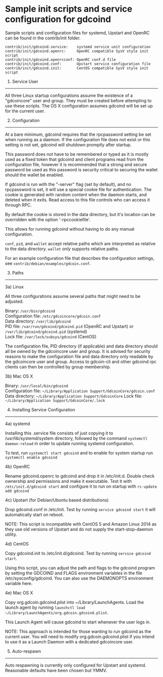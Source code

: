 Sample init scripts and service configuration for gdcoind
==========================================================

Sample scripts and configuration files for systemd, Upstart and OpenRC
can be found in the contrib/init folder.

    contrib/init/gdcoind.service:    systemd service unit configuration
    contrib/init/gdcoind.openrc:     OpenRC compatible SysV style init script
    contrib/init/gdcoind.openrcconf: OpenRC conf.d file
    contrib/init/gdcoind.conf:       Upstart service configuration file
    contrib/init/gdcoind.init:       CentOS compatible SysV style init script

1. Service User
---------------------------------

All three Linux startup configurations assume the existence of a "gdcoincore" user
and group.  They must be created before attempting to use these scripts.
The OS X configuration assumes gdcoind will be set up for the current user.

2. Configuration
---------------------------------

At a bare minimum, gdcoind requires that the rpcpassword setting be set
when running as a daemon.  If the configuration file does not exist or this
setting is not set, gdcoind will shutdown promptly after startup.

This password does not have to be remembered or typed as it is mostly used
as a fixed token that gdcoind and client programs read from the configuration
file, however it is recommended that a strong and secure password be used
as this password is security critical to securing the wallet should the
wallet be enabled.

If gdcoind is run with the "-server" flag (set by default), and no rpcpassword is set,
it will use a special cookie file for authentication. The cookie is generated with random
content when the daemon starts, and deleted when it exits. Read access to this file
controls who can access it through RPC.

By default the cookie is stored in the data directory, but it's location can be overridden
with the option '-rpccookiefile'.

This allows for running gdcoind without having to do any manual configuration.

`conf`, `pid`, and `wallet` accept relative paths which are interpreted as
relative to the data directory. `wallet` *only* supports relative paths.

For an example configuration file that describes the configuration settings,
see `contrib/debian/examples/gdcoin.conf`.

3. Paths
---------------------------------

3a) Linux

All three configurations assume several paths that might need to be adjusted.

Binary:              `/usr/bin/gdcoind`  
Configuration file:  `/etc/gdcoincore/gdcoin.conf`  
Data directory:      `/var/lib/gdcoind`  
PID file:            `/var/run/gdcoind/gdcoind.pid` (OpenRC and Upstart) or `/var/lib/gdcoind/gdcoind.pid` (systemd)  
Lock file:           `/var/lock/subsys/gdcoind` (CentOS)  

The configuration file, PID directory (if applicable) and data directory
should all be owned by the gdcoincore user and group.  It is advised for security
reasons to make the configuration file and data directory only readable by the
gdcoincore user and group.  Access to gdcoin-cli and other gdcoind rpc clients
can then be controlled by group membership.

3b) Mac OS X

Binary:              `/usr/local/bin/gdcoind`  
Configuration file:  `~/Library/Application Support/GdcoinCore/gdcoin.conf`  
Data directory:      `~/Library/Application Support/GdcoinCore`
Lock file:           `~/Library/Application Support/GdcoinCore/.lock`

4. Installing Service Configuration
-----------------------------------

4a) systemd

Installing this .service file consists of just copying it to
/usr/lib/systemd/system directory, followed by the command
`systemctl daemon-reload` in order to update running systemd configuration.

To test, run `systemctl start gdcoind` and to enable for system startup run
`systemctl enable gdcoind`

4b) OpenRC

Rename gdcoind.openrc to gdcoind and drop it in /etc/init.d.  Double
check ownership and permissions and make it executable.  Test it with
`/etc/init.d/gdcoind start` and configure it to run on startup with
`rc-update add gdcoind`

4c) Upstart (for Debian/Ubuntu based distributions)

Drop gdcoind.conf in /etc/init.  Test by running `service gdcoind start`
it will automatically start on reboot.

NOTE: This script is incompatible with CentOS 5 and Amazon Linux 2014 as they
use old versions of Upstart and do not supply the start-stop-daemon utility.

4d) CentOS

Copy gdcoind.init to /etc/init.d/gdcoind. Test by running `service gdcoind start`.

Using this script, you can adjust the path and flags to the gdcoind program by
setting the GDCOIND and FLAGS environment variables in the file
/etc/sysconfig/gdcoind. You can also use the DAEMONOPTS environment variable here.

4e) Mac OS X

Copy org.gdcoin.gdcoind.plist into ~/Library/LaunchAgents. Load the launch agent by
running `launchctl load ~/Library/LaunchAgents/org.gdcoin.gdcoind.plist`.

This Launch Agent will cause gdcoind to start whenever the user logs in.

NOTE: This approach is intended for those wanting to run gdcoind as the current user.
You will need to modify org.gdcoin.gdcoind.plist if you intend to use it as a
Launch Daemon with a dedicated gdcoincore user.

5. Auto-respawn
-----------------------------------

Auto respawning is currently only configured for Upstart and systemd.
Reasonable defaults have been chosen but YMMV.
